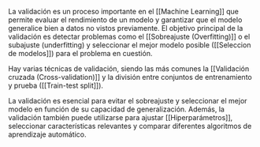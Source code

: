 La validación es un proceso importante en el [[Machine Learning]] que permite evaluar el rendimiento de un modelo y garantizar que el modelo generalice bien a datos no vistos previamente. El objetivo principal de la validación es detectar problemas como el [[Sobreajuste (Overfitting)]] o el subajuste (underfitting) y seleccionar el mejor modelo posible ([[Seleccion de modelos]]) para el problema en cuestión.

Hay varias técnicas de validación, siendo las más comunes la [[Validación cruzada (Cross-validation)]] y la división entre conjuntos de entrenamiento y prueba ([[Train-test split]]).

La validación es esencial para evitar el sobreajuste y seleccionar el mejor modelo en función de su capacidad de generalización. Además, la validación también puede utilizarse para ajustar [[Hiperparámetros]], seleccionar características relevantes y comparar diferentes algoritmos de aprendizaje automático.
